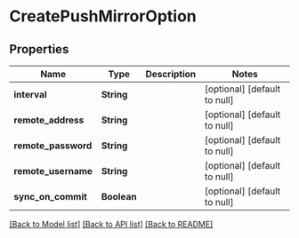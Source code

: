 # CreatePushMirrorOption
## Properties

| Name | Type | Description | Notes |
|------------ | ------------- | ------------- | -------------|
| **interval** | **String** |  | [optional] [default to null] |
| **remote\_address** | **String** |  | [optional] [default to null] |
| **remote\_password** | **String** |  | [optional] [default to null] |
| **remote\_username** | **String** |  | [optional] [default to null] |
| **sync\_on\_commit** | **Boolean** |  | [optional] [default to null] |

[[Back to Model list]](../README.md#documentation-for-models) [[Back to API list]](../README.md#documentation-for-api-endpoints) [[Back to README]](../README.md)


